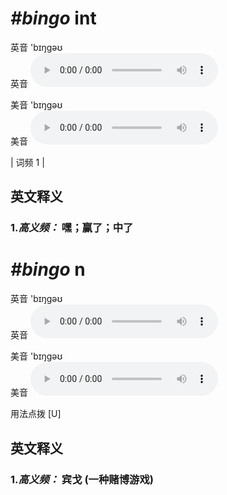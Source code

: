 # ***\#bingo*** int
英音 'bɪŋɡəʊ  
英音
<audio src="./media/bingo-B.aac" controls="controls"></audio>

美音 'bɪŋɡəʊ  
美音
<audio src="./media/bingo.aac" controls="controls"></audio>



| 词频 1 |  

英文释义
---
### 1.*高义频：* **嘿；赢了；中了**  


# ***\#bingo*** n
英音 'bɪŋɡəʊ  
英音
<audio src="./media/bingo-B.aac" controls="controls"></audio>

美音 'bɪŋɡəʊ  
美音
<audio src="./media/bingo.aac" controls="controls"></audio>



  

用法点拨  [U]

英文释义
---
### 1.*高义频：* **宾戈 (一种赌博游戏)**  


